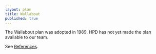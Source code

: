 ```yaml
---
layout: plan
title: Wallabout
published: true
---
```


The Wallabout plan was adopted in 1989. HPD has not yet made the plan available to our team. 

See [References](http://www.urbanreviewer.org/#page=references.html).
